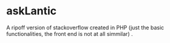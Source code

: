 # askLantic
A ripoff version of stackoverflow created in PHP (just the basic functionalities, the front end is not at all simmilar) .
